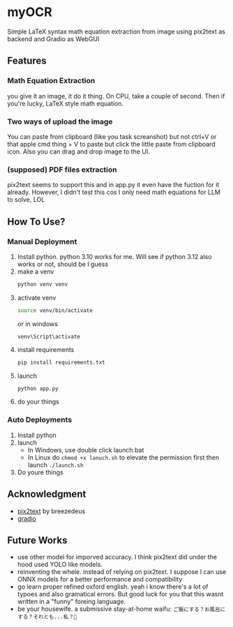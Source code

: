 # myOCR

Simple LaTeX syntax math equation extraction from image using pix2text as backend and Gradio as WebGUI 

## Features

### Math Equation Extraction
you give it an image, it do it thing. On CPU, take a couple of second. Then if you're lucky, LaTeX style math equation.

### Two ways of upload the image
You can paste from clipboard (like you task screanshot) but not ctrl+V or that apple cmd thing + V to paste but click the little paste from clipboard icon. Also you can drag and drop image to the UI.

### (supposed) PDF files extraction
pix2text seems to support this and in app.py it even have the fuction for it already. However, I didn't test this cos I only need math equations for LLM to solve, LOL

## How To Use?
### Manual Deployment
1. Install python. python 3.10 works for me. Will see if python 3.12 also works or not, should be I guess
2. make a venv
    ```bash
    python venv venv
    ```
3. activate venv
    ```bash
    source venv/bin/activate
    ```
    or in windows
    ```batch
    venv\Script\activate
    ```
4. install requirements
    ```bash
    pip install requirements.txt
    ```
5. launch
    ```bash
    python app.py
    ```
6. do your things

### Auto Deployments
1. Install python
2. launch
    - In Windows, use double click launch.bat
    - In Linux do ```chmod +x lanuch.sh``` to elevate the permission first then launch ```./launch.sh```
3. Do youre things

## Acknowledgment
- [pix2text](https://github.com/breezedeus/pix2text) by breezedeus
- [gradio](https://github.com/gradio-app/gradio)

## Future Works
- use other model for imporved accuracy. I think pix2text did under the hood used YOLO like models. 
- reinventing the whele. instead of relying on pix2text. I suppose I can use ONNX models for a better performance and compatibility
- go learn proper refined oxford english. yeah i know there's a lot of typoes and also gramatical errors. But good luck for you that this wasnt written in a "funny" foreing language.
- be your housewife. a submissive stay-at-home waifu: ```ご飯にする？お風呂にする？それとも...私？🥵```
